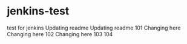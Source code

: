 # jenkins-test
test for jenkins
Updating readme
Updating readme 101
Changing here
Changing here 102
Changing here 103
104
